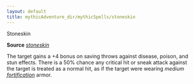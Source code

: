 ```yaml
---
layout: default
title: mythicAdventure_dir/mythicSpells/stoneskin
---
```

Stoneskin

**Source** [_stoneskin_](spell_dir/stoneskin#_stoneskin)

The target gains a +4 bonus on saving throws against disease, poison, and stun effects. There is a 50% chance any critical hit or sneak attack against the target is treated as a normal hit, as if the target were wearing _medium [fortification](magicItems/armor#_armor-fortification)_ armor.

